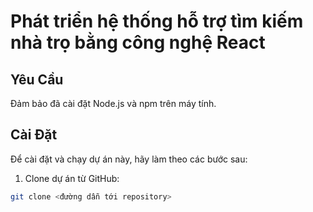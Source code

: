 # Phát triển hệ thống hỗ trợ tìm kiếm nhà trọ bằng công nghệ React

## Yêu Cầu

Đảm bảo đã cài đặt Node.js và npm trên máy tính.

## Cài Đặt

Để cài đặt và chạy dự án này, hãy làm theo các bước sau:

1. Clone dự án từ GitHub:

```bash
git clone <đường dẫn tới repository>
